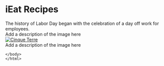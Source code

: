<html> 
    <head>
  </head>
  <title>iEat recipes</title>
  <body>
    <h1>iEat Recipes</h1>
    <div class="gallery">
    <a target="_blank" href="fun.webp">
      <img src="fun.webp" alt="">
    </a>
      <div class="desc">The history of Labor Day began with the celebration of a day off work for employees. 
      </div>
  </div>

  <div class="gallery">
    <a target="_blank" href="salad.webp">
      <img src="salad.webp" alt="">
    </a>
    <div class="desc">Add a description of the image here</div>
  </div>
  
<div class="gallery">
  <a target="_blank" href="icecake.webp">
    <img src="icecake.webp" alt="Cinque Terre" width="auto" height="auto">
  </a>
  <div class="desc">Add a description of the image here</div>
</div>
  
    </body>
    </html>
